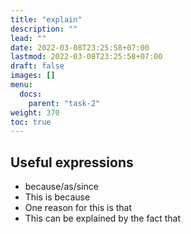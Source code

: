 ```yaml
---
title: "explain"
description: ""
lead: ""
date: 2022-03-08T23:25:58+07:00
lastmod: 2022-03-08T23:25:58+07:00
draft: false
images: []
menu:
  docs:
    parent: "task-2"
weight: 370
toc: true
---
```


## Useful expressions

- because/as/since
- This is because
- One reason for this is that
- This can be explained by the fact that